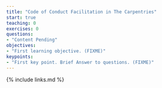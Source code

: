 ```yaml
---
title: "Code of Conduct Facilitation in The Carpentries"
start: true
teaching: 0
exercises: 0
questions:
- "Content Pending"
objectives:
- "First learning objective. (FIXME)"
keypoints:
- "First key point. Brief Answer to questions. (FIXME)"
---
```



{% include links.md %}
